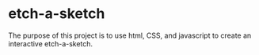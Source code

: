 # etch-a-sketch
The purpose of this project is to use html, CSS, and javascript to create 
an interactive etch-a-sketch.
